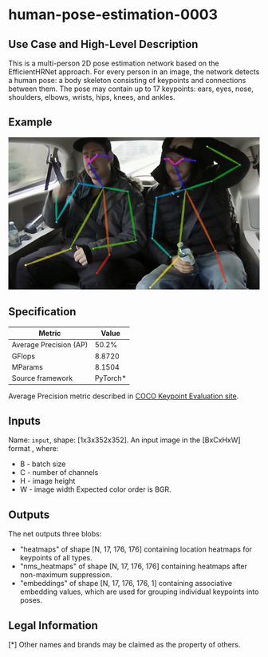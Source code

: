 # human-pose-estimation-0003

## Use Case and High-Level Description

This is a multi-person 2D pose estimation network based on the EfficientHRNet approach.
For every person in an image, the network detects a human pose: a body skeleton consisting of keypoints and connections between them.
The pose may contain up to 17 keypoints: ears, eyes, nose, shoulders, elbows, wrists, hips, knees, and ankles.

## Example

![](./human-pose-estimation-0003.png)

## Specification

| Metric                          | Value                                     |
|---------------------------------|-------------------------------------------|
| Average Precision (AP)          | 50.2%                                     |
| GFlops                          | 8.8720                                    |
| MParams                         | 8.1504                                    |
| Source framework                | PyTorch\*                                  |

Average Precision metric described in [COCO Keypoint Evaluation site](https://cocodataset.org/#keypoints-eval).

## Inputs

Name: `input`, shape: [1x3x352x352]. An input image in the [BxCxHxW] format ,
where:
  - B - batch size
  - C - number of channels
  - H - image height
  - W - image width
Expected color order is BGR.

## Outputs

The net outputs three blobs:
  * "heatmaps" of shape [N, 17, 176, 176] containing location heatmaps for keypoints of all types.
  * "nms_heatmaps" of shape [N, 17, 176, 176] containing heatmaps after non-maximum suppression.
  * "embeddings" of shape [N, 17, 176, 176, 1] containing associative embedding values, which are used for grouping individual keypoints into poses.

## Legal Information
[*] Other names and brands may be claimed as the property of others.
